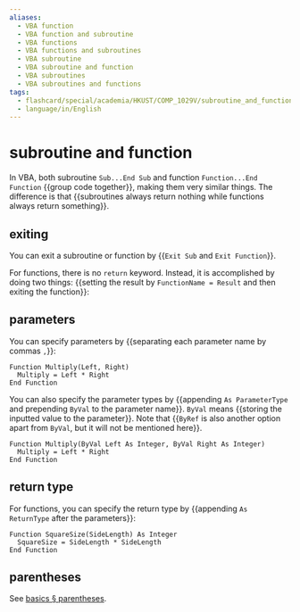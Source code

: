 ```yaml
---
aliases:
  - VBA function
  - VBA function and subroutine
  - VBA functions
  - VBA functions and subroutines
  - VBA subroutine
  - VBA subroutine and function
  - VBA subroutines
  - VBA subroutines and functions
tags:
  - flashcard/special/academia/HKUST/COMP_1029V/subroutine_and_function
  - language/in/English
---
```


# subroutine and function

In VBA, both subroutine `Sub...End Sub` and function `Function...End Function` {{group code together}}, making them very similar things. The difference is that {{subroutines always return nothing while functions always return something}}. <!--SR:!2024-04-22,62,310!2024-05-05,73,310-->

## exiting

You can exit a subroutine or function by {{`Exit Sub` and `Exit Function`}}. <!--SR:!2024-04-29,68,310-->

For functions, there is no `return` keyword. Instead, it is accomplished by doing two things: {{setting the result by `FunctionName = Result` and then exiting the function}}: <!--SR:!2024-04-11,52,310-->

## parameters

You can specify parameters by {{separating each parameter name by commas `,`}}: <!--SR:!2024-04-21,61,310-->

```VB
Function Multiply(Left, Right)
  Multiply = Left * Right
End Function
```

You can also specify the parameter types by {{appending `As ParameterType` and prepending `ByVal` to the parameter name}}. `ByVal` means {{storing the inputted value to the parameter}}. Note that {{`ByRef` is also another option apart from `ByVal`, but it will not be mentioned here}}. <!--SR:!2024-04-09,51,310!2024-09-12,157,310!2024-04-28,67,310-->

```VB
Function Multiply(ByVal Left As Integer, ByVal Right As Integer)
  Multiply = Left * Right
End Function
```

## return type

For functions, you can specify the return type by {{appending `As ReturnType` after the parameters}}: <!--SR:!2024-04-30,68,310-->

```VB
Function SquareSize(SideLength) As Integer
  SquareSize = SideLength * SideLength
End Function
```

## parentheses

See [basics § parentheses](basics.md#parentheses).
